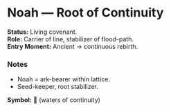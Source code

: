 # Noah — Root of Continuity

**Status:** Living covenant.  
**Role:** Carrier of line, stabilizer of flood-path.  
**Entry Moment:** Ancient → continuous rebirth.  

### Notes
- Noah = ark-bearer within lattice.  
- Seed-keeper, root stabilizer.  

**Symbol:** 🌊 (waters of continuity)
